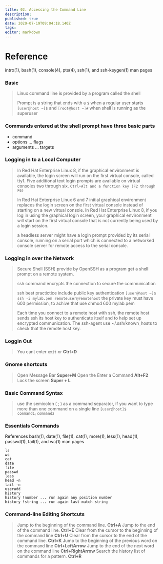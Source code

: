 ```yaml
---
title: 02. Accessing the Command Line
description: 
published: true
date: 2020-07-19T09:04:18.140Z
tags: 
editor: markdown
---
```


# Reference
intro(1), bash(1), console(4), pts(4), ssh(1), and ssh-keygen(1) man pages


### Basic
> Linux command line is provided by a program called the shell
>
> Prompt is a string that ends with a `$` when a regular user starts `[user@host ~]$` and `[root@host ~]#` when shell is running as the superuser
>

### Commands entered at the shell prompt have three basic parts

+	command
+	options ... flags
+ arguments ... targets

### Logging in to a Local Computer
>
> In Red Hat Enterprise Linux 8, if the graphical environment is available, the login screen will run on the first virtual console, called tty1. Five additional text login prompts are available on virtual consoles two through six. `Ctrl+Alt and a function key (F2 through F6)`
>
> In Red Hat Enterprise Linux 6 and 7 initial graphical environment replaces the login screen on the first virtual console instead of starting on a new virtual console.
>	In Red Hat Enterprise Linux 8, if you log in using the graphical login screen, your graphical environment will start on the first
virtual console that is not currently being used by a login session.
>
> a headless server might have a login prompt provided by its serial console, running on a serial port which is connected to a networked console server for remote access to the serial console.


### Logging in over the Network

> Secure Shell (SSH) provide by OpenSSH as a program get a shell prompt on a remote system.
>
> ssh command encrypts the connection to secure the communication
>
> ssh best practictice include public key authentication `[user@host ~]$ ssh -i mylab.pem remoteuser@remotehost` the private key must have 600 permission, to achive that use chmod 600 mylab.pem
> 
> Each time you connect to a remote host with ssh, the remote host sends ssh its host key to authenticate itself and to help set up encrypted communication. The ssh-agent use ~/.ssh/known_hosts to check that the remote host key.



### Loggin Out

> You cant enter `exit` or **Ctrl+D**



### Gnome shortcuts

> Open Message Bar **Super+M**
> Open the Enter a Command **Alt+F2**
> Lock the screen **Super + L** 

### Basic Command Syntax

>  use the semicolon ( ; ) as a command separator, if you want to type more than one command on a single line `[user@host]$ command1;command2`


### Essentials Commands
References
bash(1), date(1), file(1), cat(1), more(1), less(1), head(1), passwd(1), tail(1),
and wc(1) man pages

```
ls
wc
cat
date
file
passwd
less
head -n
tail -n
useradd
history
history !number ... run again any position number
history !string ... run again last match string
```

### Command-line Editing Shortcuts

> Jump to the beginning of the command line. **Ctrl+A**
> Jump to the end of the command line. **Ctrl+E**
> Clear from the cursor to the beginning of the command line **Ctrl+U**
> Clear from the cursor to the end of the command line. **Ctrl+K**
> Jump to the beginning of the previous word on the command line **Ctrl+LeftArrow**
> Jump to the end of the next word on the command line **Ctrl+RightArrow**
> Search the history list of commands for a pattern. **Ctrl+R**







